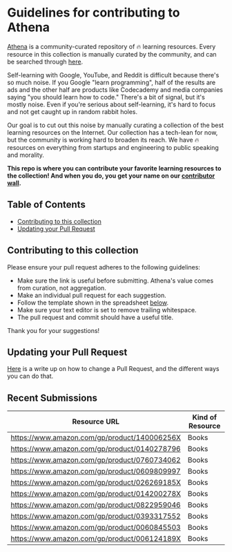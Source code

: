 # Guidelines for contributing to Athena
[Athena](https://www.athena.cool) is a community-curated repository of 🔥 learning resources. Every resource in this collection is manually curated by the community, and can be searched through [here](https://www.athena.cool).

Self-learning with Google, YouTube, and Reddit is difficult because there's so much noise. If you Google "learn programming", half of the results are ads and the other half are products like Codecademy and media companies saying "you should learn how to code." There's a bit of signal, but it's mostly noise. Even if you're serious about self-learning, it's hard to focus and not get caught up in random rabbit holes.

Our goal is to cut out this noise by manually curating a collection of the best learning resources on the Internet. Our collection has a tech-lean for now, but the community is working hard to broaden its reach. We have 🔥 resources on everything from startups and engineering to public speaking and morality.

**This repo is where you can contribute your favorite learning resources to the collection! And when you do, you get your name on our [contributor wall](https://www.athena.cool/contributors).**

## Table of Contents

- [Contributing to this collection](#contributing-to-this-collection)
- [Updating your Pull Request](#updating-your-pull-request)

## Contributing to this collection

Please ensure your pull request adheres to the following guidelines:

- Make sure the link is useful before submitting. Athena's value comes from curation, not aggregation.
- Make an individual pull request for each suggestion.
- Follow the template shown in the spreadsheet [below](#recent-submissions).
- Make sure your text editor is set to remove trailing whitespace.
- The pull request and commit should have a useful title.

Thank you for your suggestions!

## Updating your Pull Request

[Here](https://github.com/RichardLitt/knowledge/blob/master/github/amending-a-commit-guide.md) is a write up on how to change a Pull Request, and the different ways you can do that.

## Recent Submissions

| **Resource URL** 	| **Kind of Resource** 	|
|------------------	|----------------------	|
|  https://www.amazon.com/gp/product/140006256X | Books |
|  https://www.amazon.com/gp/product/0140278796 | Books |
|  https://www.amazon.com/gp/product/0760734062 | Books |
|  https://www.amazon.com/gp/product/0609809997 | Books |
|  https://www.amazon.com/gp/product/026269185X | Books |
|  https://www.amazon.com/gp/product/014200278X | Books |
|  https://www.amazon.com/gp/product/0822959046 | Books |
|  https://www.amazon.com/gp/product/0393317552 | Books |
|  https://www.amazon.com/gp/product/0060845503 | Books |
|  https://www.amazon.com/gp/product/006124189X | Books |
